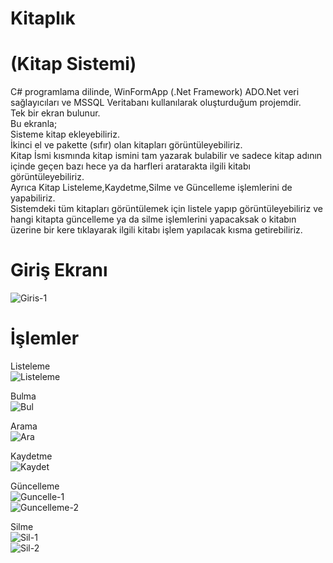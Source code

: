 # Kitaplık
# (Kitap Sistemi)
C# programlama dilinde, WinFormApp (.Net Framework) ADO.Net veri sağlayıcıları ve MSSQL Veritabanı kullanılarak oluşturduğum projemdir. <br/>
Tek bir ekran bulunur. <br/>
Bu ekranla;<br/>
Sisteme kitap ekleyebiliriz.<br/>
İkinci el ve pakette (sıfır) olan kitapları görüntüleyebiliriz.<br/>
Kitap İsmi kısmında kitap ismini tam yazarak bulabilir ve sadece kitap adının içinde geçen bazı hece ya da harfleri aratarakta ilgili kitabı görüntüleyebiliriz.<br/>
Ayrıca Kitap Listeleme,Kaydetme,Silme ve Güncelleme işlemlerini de yapabiliriz.<br/>
Sistemdeki tüm kitapları görüntülemek için listele yapıp görüntüleyebiliriz ve hangi kitapta güncelleme ya da silme işlemlerini yapacaksak o kitabın üzerine bir kere tıklayarak ilgili kitabı işlem yapılacak kısma getirebiliriz.<br/>


# Giriş Ekranı 
![Giris-1](https://github.com/user-attachments/assets/61d4da9d-3f93-425c-be9f-2e21da3ce164)<br/>

# İşlemler
Listeleme <br/>
![Listeleme](https://github.com/user-attachments/assets/8f7bb4d7-9239-402f-8c34-98899bbfd065)<br/>

Bulma <br/>
![Bul](https://github.com/user-attachments/assets/58e5beaf-cf90-4e13-8e2b-2d886a6b471f)<br/>

Arama <br/>
![Ara](https://github.com/user-attachments/assets/c6915d10-92d3-4240-8c28-286d72658403)<br/>

Kaydetme <br/>
![Kaydet](https://github.com/user-attachments/assets/666fbe91-5926-4c65-98e5-51963ab6e60d)<br/>

Güncelleme<br/>
![Guncelle-1](https://github.com/user-attachments/assets/94706337-e2fc-4b1a-a0be-ea1fce065138) <br/>
![Guncelleme-2](https://github.com/user-attachments/assets/5a7d525d-47cb-43a2-91aa-f16d95a0a5ad) <br/>

Silme<br/>
![Sil-1](https://github.com/user-attachments/assets/d96b106d-fff5-48a4-a7bb-9914007c7a6e)<br/>
![Sil-2](https://github.com/user-attachments/assets/1a78a44f-f4f7-4891-ae3b-2b2c08f6536a)<br/>






